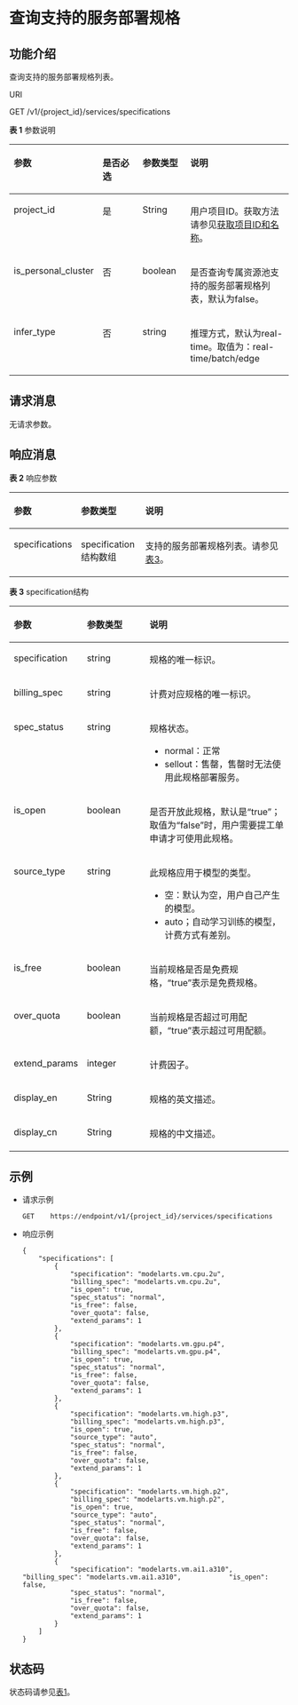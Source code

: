 # 查询支持的服务部署规格<a name="modelarts_03_0200"></a>

## 功能介绍<a name="section11788321431"></a>

查询支持的服务部署规格列表。

URI

GET /v1/\{project\_id\}/services/specifications

**表 1**  参数说明

<a name="table217714595104"></a>
<table><thead align="left"><tr id="row817715591101"><th class="cellrowborder" valign="top" width="18.81188118811881%" id="mcps1.2.5.1.1"><p id="p11177165919106"><a name="p11177165919106"></a><a name="p11177165919106"></a>参数</p>
</th>
<th class="cellrowborder" valign="top" width="19.801980198019802%" id="mcps1.2.5.1.2"><p id="p6177125931013"><a name="p6177125931013"></a><a name="p6177125931013"></a>是否必选</p>
</th>
<th class="cellrowborder" valign="top" width="18.445544554455445%" id="mcps1.2.5.1.3"><p id="p5177105914105"><a name="p5177105914105"></a><a name="p5177105914105"></a>参数类型</p>
</th>
<th class="cellrowborder" valign="top" width="42.94059405940594%" id="mcps1.2.5.1.4"><p id="p0177195914103"><a name="p0177195914103"></a><a name="p0177195914103"></a>说明</p>
</th>
</tr>
</thead>
<tbody><tr id="row3177165911107"><td class="cellrowborder" valign="top" width="18.81188118811881%" headers="mcps1.2.5.1.1 "><p id="p3177559101013"><a name="p3177559101013"></a><a name="p3177559101013"></a>project_id</p>
</td>
<td class="cellrowborder" valign="top" width="19.801980198019802%" headers="mcps1.2.5.1.2 "><p id="p19177155951012"><a name="p19177155951012"></a><a name="p19177155951012"></a>是</p>
</td>
<td class="cellrowborder" valign="top" width="18.445544554455445%" headers="mcps1.2.5.1.3 "><p id="p51774594103"><a name="p51774594103"></a><a name="p51774594103"></a>String</p>
</td>
<td class="cellrowborder" valign="top" width="42.94059405940594%" headers="mcps1.2.5.1.4 "><p id="p10177359141020"><a name="p10177359141020"></a><a name="p10177359141020"></a>用户项目ID。获取方法请参见<a href="获取项目ID和名称.md">获取项目ID和名称</a>。</p>
</td>
</tr>
<tr id="row9177359101017"><td class="cellrowborder" valign="top" width="18.81188118811881%" headers="mcps1.2.5.1.1 "><p id="p13177459131018"><a name="p13177459131018"></a><a name="p13177459131018"></a>is_personal_cluster</p>
</td>
<td class="cellrowborder" valign="top" width="19.801980198019802%" headers="mcps1.2.5.1.2 "><p id="p191773597101"><a name="p191773597101"></a><a name="p191773597101"></a>否</p>
</td>
<td class="cellrowborder" valign="top" width="18.445544554455445%" headers="mcps1.2.5.1.3 "><p id="p6177115913104"><a name="p6177115913104"></a><a name="p6177115913104"></a>boolean</p>
</td>
<td class="cellrowborder" valign="top" width="42.94059405940594%" headers="mcps1.2.5.1.4 "><p id="p4177145931016"><a name="p4177145931016"></a><a name="p4177145931016"></a>是否查询专属资源池支持的服务部署规格列表，默认为false。</p>
</td>
</tr>
<tr id="row0422942171119"><td class="cellrowborder" valign="top" width="18.81188118811881%" headers="mcps1.2.5.1.1 "><p id="p1142214221116"><a name="p1142214221116"></a><a name="p1142214221116"></a>infer_type</p>
</td>
<td class="cellrowborder" valign="top" width="19.801980198019802%" headers="mcps1.2.5.1.2 "><p id="p10422194221110"><a name="p10422194221110"></a><a name="p10422194221110"></a>否</p>
</td>
<td class="cellrowborder" valign="top" width="18.445544554455445%" headers="mcps1.2.5.1.3 "><p id="p10422104214116"><a name="p10422104214116"></a><a name="p10422104214116"></a>string</p>
</td>
<td class="cellrowborder" valign="top" width="42.94059405940594%" headers="mcps1.2.5.1.4 "><p id="p3901625164410"><a name="p3901625164410"></a><a name="p3901625164410"></a>推理方式，默认为real-time。取值为：real-time/batch/edge</p>
</td>
</tr>
</tbody>
</table>

## 请求消息<a name="section613171210124"></a>

无请求参数。

## 响应消息<a name="section31311212151210"></a>

**表 2**  响应参数

<a name="table1912592318122"></a>
<table><thead align="left"><tr id="row3125182320122"><th class="cellrowborder" valign="top" width="23.46%" id="mcps1.2.4.1.1"><p id="p112518239126"><a name="p112518239126"></a><a name="p112518239126"></a>参数</p>
</th>
<th class="cellrowborder" valign="top" width="23%" id="mcps1.2.4.1.2"><p id="p9126923121214"><a name="p9126923121214"></a><a name="p9126923121214"></a>参数类型</p>
</th>
<th class="cellrowborder" valign="top" width="53.54%" id="mcps1.2.4.1.3"><p id="p13126923151214"><a name="p13126923151214"></a><a name="p13126923151214"></a>说明</p>
</th>
</tr>
</thead>
<tbody><tr id="row212662381217"><td class="cellrowborder" valign="top" width="23.46%" headers="mcps1.2.4.1.1 "><p id="p3126162311217"><a name="p3126162311217"></a><a name="p3126162311217"></a>specifications</p>
</td>
<td class="cellrowborder" valign="top" width="23%" headers="mcps1.2.4.1.2 "><p id="p5126202319122"><a name="p5126202319122"></a><a name="p5126202319122"></a>specification结构数组</p>
</td>
<td class="cellrowborder" valign="top" width="53.54%" headers="mcps1.2.4.1.3 "><p id="p412632341219"><a name="p412632341219"></a><a name="p412632341219"></a>支持的服务部署规格列表。请参见<a href="#table16128205111319">表3</a>。</p>
</td>
</tr>
</tbody>
</table>

**表 3**  specification结构

<a name="table16128205111319"></a>
<table><thead align="left"><tr id="row2012818517132"><th class="cellrowborder" valign="top" width="23.46%" id="mcps1.2.4.1.1"><p id="p9129105181312"><a name="p9129105181312"></a><a name="p9129105181312"></a>参数</p>
</th>
<th class="cellrowborder" valign="top" width="23%" id="mcps1.2.4.1.2"><p id="p201291859132"><a name="p201291859132"></a><a name="p201291859132"></a>参数类型</p>
</th>
<th class="cellrowborder" valign="top" width="53.54%" id="mcps1.2.4.1.3"><p id="p912965171313"><a name="p912965171313"></a><a name="p912965171313"></a>说明</p>
</th>
</tr>
</thead>
<tbody><tr id="row131294512138"><td class="cellrowborder" valign="top" width="23.46%" headers="mcps1.2.4.1.1 "><p id="p2012912518137"><a name="p2012912518137"></a><a name="p2012912518137"></a>specification</p>
</td>
<td class="cellrowborder" valign="top" width="23%" headers="mcps1.2.4.1.2 "><p id="p66721018181317"><a name="p66721018181317"></a><a name="p66721018181317"></a>string</p>
</td>
<td class="cellrowborder" valign="top" width="53.54%" headers="mcps1.2.4.1.3 "><p id="p151291559136"><a name="p151291559136"></a><a name="p151291559136"></a>规格的唯一标识。</p>
</td>
</tr>
<tr id="row113741630161311"><td class="cellrowborder" valign="top" width="23.46%" headers="mcps1.2.4.1.1 "><p id="p12374143081318"><a name="p12374143081318"></a><a name="p12374143081318"></a>billing_spec</p>
</td>
<td class="cellrowborder" valign="top" width="23%" headers="mcps1.2.4.1.2 "><p id="p237413013136"><a name="p237413013136"></a><a name="p237413013136"></a>string</p>
</td>
<td class="cellrowborder" valign="top" width="53.54%" headers="mcps1.2.4.1.3 "><p id="p1837420308137"><a name="p1837420308137"></a><a name="p1837420308137"></a>计费对应规格的唯一标识。</p>
</td>
</tr>
<tr id="row16783481314"><td class="cellrowborder" valign="top" width="23.46%" headers="mcps1.2.4.1.1 "><p id="p17673341130"><a name="p17673341130"></a><a name="p17673341130"></a>spec_status</p>
</td>
<td class="cellrowborder" valign="top" width="23%" headers="mcps1.2.4.1.2 "><p id="p367173410135"><a name="p367173410135"></a><a name="p367173410135"></a>string</p>
</td>
<td class="cellrowborder" valign="top" width="53.54%" headers="mcps1.2.4.1.3 "><p id="p19811162184613"><a name="p19811162184613"></a><a name="p19811162184613"></a>规格状态。</p>
<a name="ul1309229114615"></a><a name="ul1309229114615"></a><ul id="ul1309229114615"><li>normal：正常</li><li>sellout：售罄，售罄时无法使用此规格部署服务。</li></ul>
</td>
</tr>
<tr id="row18875151131315"><td class="cellrowborder" valign="top" width="23.46%" headers="mcps1.2.4.1.1 "><p id="p287515116138"><a name="p287515116138"></a><a name="p287515116138"></a>is_open</p>
</td>
<td class="cellrowborder" valign="top" width="23%" headers="mcps1.2.4.1.2 "><p id="p68751451151310"><a name="p68751451151310"></a><a name="p68751451151310"></a>boolean</p>
</td>
<td class="cellrowborder" valign="top" width="53.54%" headers="mcps1.2.4.1.3 "><p id="p18875125171314"><a name="p18875125171314"></a><a name="p18875125171314"></a>是否开放此规格，默认是<span class="parmvalue" id="parmvalue1761462285715"><a name="parmvalue1761462285715"></a><a name="parmvalue1761462285715"></a>“true”</span>；取值为<span class="parmvalue" id="parmvalue19329282577"><a name="parmvalue19329282577"></a><a name="parmvalue19329282577"></a>“false”</span>时，用户需要提工单申请才可使用此规格。</p>
</td>
</tr>
<tr id="row8716351414"><td class="cellrowborder" valign="top" width="23.46%" headers="mcps1.2.4.1.1 "><p id="p1971033149"><a name="p1971033149"></a><a name="p1971033149"></a>source_type</p>
</td>
<td class="cellrowborder" valign="top" width="23%" headers="mcps1.2.4.1.2 "><p id="p167733146"><a name="p167733146"></a><a name="p167733146"></a>string</p>
</td>
<td class="cellrowborder" valign="top" width="53.54%" headers="mcps1.2.4.1.3 "><p id="p1645210223478"><a name="p1645210223478"></a><a name="p1645210223478"></a>此规格应用于模型的类型。</p>
<a name="ul73311124174711"></a><a name="ul73311124174711"></a><ul id="ul73311124174711"><li>空：默认为空，用户自己产生的模型。</li><li>auto；自动学习训练的模型，计费方式有差别。</li></ul>
</td>
</tr>
<tr id="row71613414257"><td class="cellrowborder" valign="top" width="23.46%" headers="mcps1.2.4.1.1 "><p id="p12161643259"><a name="p12161643259"></a><a name="p12161643259"></a>is_free</p>
</td>
<td class="cellrowborder" valign="top" width="23%" headers="mcps1.2.4.1.2 "><p id="p516174162514"><a name="p516174162514"></a><a name="p516174162514"></a>boolean</p>
</td>
<td class="cellrowborder" valign="top" width="53.54%" headers="mcps1.2.4.1.3 "><p id="p1816120412518"><a name="p1816120412518"></a><a name="p1816120412518"></a>当前规格是否是免费规格，<span class="parmvalue" id="parmvalue1226057155717"><a name="parmvalue1226057155717"></a><a name="parmvalue1226057155717"></a>“true”</span>表示是免费规格。</p>
</td>
</tr>
<tr id="row105241118152515"><td class="cellrowborder" valign="top" width="23.46%" headers="mcps1.2.4.1.1 "><p id="p15524518152510"><a name="p15524518152510"></a><a name="p15524518152510"></a>over_quota</p>
</td>
<td class="cellrowborder" valign="top" width="23%" headers="mcps1.2.4.1.2 "><p id="p252441852516"><a name="p252441852516"></a><a name="p252441852516"></a>boolean</p>
</td>
<td class="cellrowborder" valign="top" width="53.54%" headers="mcps1.2.4.1.3 "><p id="p185241718142515"><a name="p185241718142515"></a><a name="p185241718142515"></a>当前规格是否超过可用配额，<span class="parmvalue" id="parmvalue3167210105712"><a name="parmvalue3167210105712"></a><a name="parmvalue3167210105712"></a>“true”</span>表示超过可用配额。</p>
</td>
</tr>
<tr id="row05163159253"><td class="cellrowborder" valign="top" width="23.46%" headers="mcps1.2.4.1.1 "><p id="p11517215202517"><a name="p11517215202517"></a><a name="p11517215202517"></a>extend_params</p>
</td>
<td class="cellrowborder" valign="top" width="23%" headers="mcps1.2.4.1.2 "><p id="p1451791502517"><a name="p1451791502517"></a><a name="p1451791502517"></a>integer</p>
</td>
<td class="cellrowborder" valign="top" width="53.54%" headers="mcps1.2.4.1.3 "><p id="p115171615102511"><a name="p115171615102511"></a><a name="p115171615102511"></a>计费因子。</p>
</td>
</tr>
<tr id="row16191122572"><td class="cellrowborder" valign="top" width="23.46%" headers="mcps1.2.4.1.1 "><p id="p2619712195712"><a name="p2619712195712"></a><a name="p2619712195712"></a>display_en</p>
</td>
<td class="cellrowborder" valign="top" width="23%" headers="mcps1.2.4.1.2 "><p id="p8619212185715"><a name="p8619212185715"></a><a name="p8619212185715"></a>String</p>
</td>
<td class="cellrowborder" valign="top" width="53.54%" headers="mcps1.2.4.1.3 "><p id="p9619181213572"><a name="p9619181213572"></a><a name="p9619181213572"></a>规格的英文描述。</p>
</td>
</tr>
<tr id="row132501239165918"><td class="cellrowborder" valign="top" width="23.46%" headers="mcps1.2.4.1.1 "><p id="p725083917594"><a name="p725083917594"></a><a name="p725083917594"></a>display_cn</p>
</td>
<td class="cellrowborder" valign="top" width="23%" headers="mcps1.2.4.1.2 "><p id="p12501039125910"><a name="p12501039125910"></a><a name="p12501039125910"></a>String</p>
</td>
<td class="cellrowborder" valign="top" width="53.54%" headers="mcps1.2.4.1.3 "><p id="p122507396596"><a name="p122507396596"></a><a name="p122507396596"></a>规格的中文描述。</p>
</td>
</tr>
</tbody>
</table>

## 示例<a name="section24381160485"></a>

-   请求示例

    ```
    GET    https://endpoint/v1/{project_id}/services/specifications
    ```


-   响应示例

    ```
    {
        "specifications": [
            {
                "specification": "modelarts.vm.cpu.2u",
                "billing_spec": "modelarts.vm.cpu.2u",
                "is_open": true,
                "spec_status": "normal",
                "is_free": false,
                "over_quota": false,
                "extend_params": 1
            },
            {
                "specification": "modelarts.vm.gpu.p4",
                "billing_spec": "modelarts.vm.gpu.p4",
                "is_open": true,
                "spec_status": "normal",
                "is_free": false,
                "over_quota": false,
                "extend_params": 1
            },
            {
                "specification": "modelarts.vm.high.p3",
                "billing_spec": "modelarts.vm.high.p3",
                "is_open": true,
                "source_type": "auto",
                "spec_status": "normal",
                "is_free": false,
                "over_quota": false,
                "extend_params": 1
            },
            {
                "specification": "modelarts.vm.high.p2",
                "billing_spec": "modelarts.vm.high.p2",
                "is_open": true,
                "source_type": "auto",
                "spec_status": "normal",
                "is_free": false,
                "over_quota": false,
                "extend_params": 1
            },
            {
                "specification": "modelarts.vm.ai1.a310",            "billing_spec": "modelarts.vm.ai1.a310",            "is_open": false,
                "spec_status": "normal",
                "is_free": false,
                "over_quota": false,
                "extend_params": 1
            }
        ]
    }
    ```


## 状态码<a name="section16948739"></a>

状态码请参见[表1](状态码.md#table1450010510213)。


